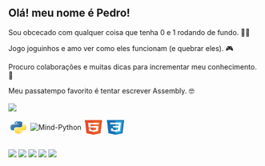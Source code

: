 ## Olá! meu nome é Pedro!

Sou obcecado com qualquer coisa que tenha 0 e 1 rodando de fundo. 🧑‍💻

Jogo joguinhos e amo ver como eles funcionam (e quebrar eles). 🎮

Procuro colaborações e muitas dicas para incrementar meu conhecimento. 📖

Meu passatempo favorito é tentar escrever Assembly. 🤓

<a href="https://github.com/anuraghazra/github-readme-stats">
  <img align="center" src="https://github-readme-stats.vercel.app/api?username=mindthelab&show_icons=true&theme=radical">
</a>

<div style="display: inline_block"><br>
  <img align="center" alt="Mind-Python" height="30" width="40" src="https://raw.githubusercontent.com/devicons/devicon/master/icons/python/python-original.svg">
  <img align="center" alt="Mind-Python" height="30" width="40" src="https://cdn.jsdelivr.net/gh/devicons/devicon/icons/cplusplus/cplusplus-original.svg" />
  <img align="center" alt="Mind-HTML" height="30" width="40" src="https://raw.githubusercontent.com/devicons/devicon/master/icons/html5/html5-original.svg">
  <img align="center" alt="Mind-CSS" height="30" width="40" src="https://raw.githubusercontent.com/devicons/devicon/master/icons/css3/css3-original.svg">
</div>
  
  ##
  <!--[Snake animation](https://github.com/mindthelab/mindthelab/blob/output/github-contribution-grid-snake.svg)
  ##!-->
 
<div> 
  <a href="https://www.instagram.com/pedroistrouble" target="_blank"><img src="https://img.shields.io/badge/-Instagram-%23E4405F?style=for-the-badge&logo=instagram&logoColor=white" target="_blank"></a>
 	<a href="https://www.twitch.tv/oitalicos" target="_blank"><img src="https://img.shields.io/badge/Twitch-9146FF?style=for-the-badge&logo=twitch&logoColor=white" target="_blank"></a>
 <a href="https://discord.gg/5CfVYnSM3J" target="_blank"><img src="https://img.shields.io/badge/Discord-7289DA?style=for-the-badge&logo=discord&logoColor=white" target="_blank"></a> 
  <a href = "mailto:mindthelabpy@gmail.com"><img src="https://img.shields.io/badge/-Gmail-%23333?style=for-the-badge&logo=gmail&logoColor=white" target="_blank"></a>
  <a href="https://www.linkedin.com/in/pedro-straub-mantoan-4151711a4/" target="_blank"><img src="https://img.shields.io/badge/-LinkedIn-%230077B5?style=for-the-badge&logo=linkedin&logoColor=white" target="_blank"></a> 
  
</div>


